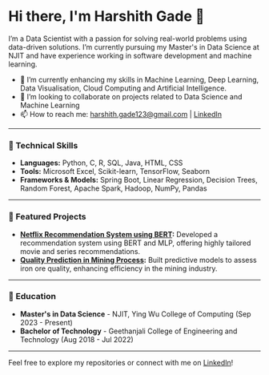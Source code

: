 
# Hi there, I'm Harshith Gade 👋

I’m a Data Scientist with a passion for solving real-world problems using data-driven solutions. I’m currently pursuing my Master's in Data Science at NJIT and have experience working in software development and machine learning.

- 🌱 I’m currently enhancing my skills in Machine Learning, Deep Learning, Data Visualisation, Cloud Computing and Artificial Intelligence.
- 👯 I’m looking to collaborate on projects related to Data Science and Machine Learning
- 📫 How to reach me: [harshith.gade123@gmail.com](mailto:harshith.gade123@gmail.com) | [LinkedIn](https://www.linkedin.com/in/harshith-gade-1297b81aa/)

---

### 🔧 Technical Skills
- **Languages:** Python, C, R, SQL, Java, HTML, CSS
- **Tools:** Microsoft Excel, Scikit-learn, TensorFlow, Seaborn
- **Frameworks & Models:** Spring Boot, Linear Regression, Decision Trees, Random Forest, Apache Spark, Hadoop, NumPy, Pandas

---

### 📂 Featured Projects
- **[Netflix Recommendation System using BERT](https://github.com/HARSHITH21/Netflix-Recommendation-System-using-BERT):** Developed a recommendation system using BERT and MLP, offering highly tailored movie and series recommendations.
- **[Quality Prediction in Mining Process](https://github.com/HARSHITH21/Quality-prediction-in-mining-process):** Built predictive models to assess iron ore quality, enhancing efficiency in the mining industry.


---

### 📜 Education
- **Master's in Data Science** - NJIT, Ying Wu College of Computing (Sep 2023 - Present)
- **Bachelor of Technology** - Geethanjali College of Engineering and Technology (Aug 2018 - Jul 2022)

---

Feel free to explore my repositories or connect with me on [LinkedIn](https://www.linkedin.com/in/harshith-gade-1297b81aa/)!
